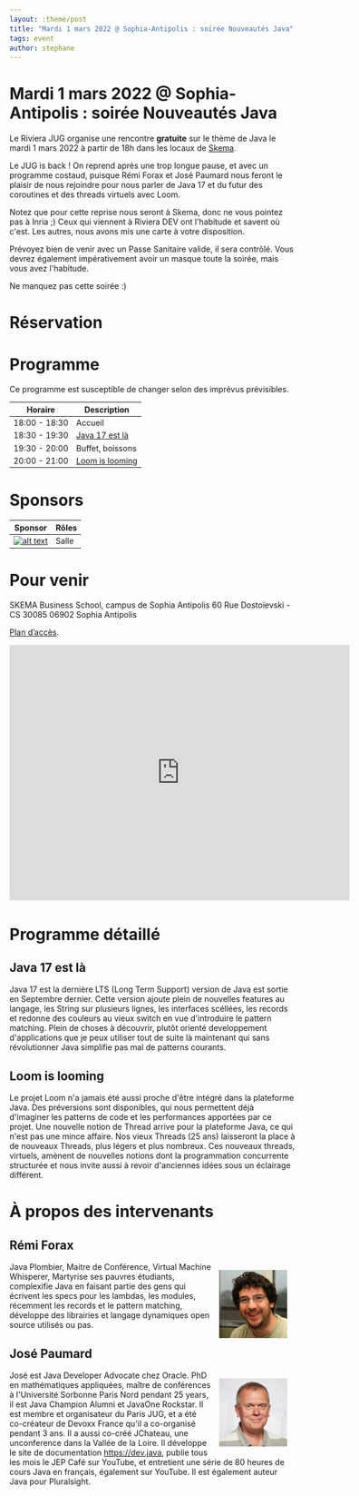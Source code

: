 ```yaml
---
layout: :theme/post
title: "Mardi 1 mars 2022 @ Sophia-Antipolis : soirée Nouveautés Java"
tags: event
author: stephane
---
```


# Mardi 1 mars 2022 @ Sophia-Antipolis : soirée Nouveautés Java

Le Riviera JUG organise une rencontre **gratuite** sur le thème de Java le mardi 1 mars 2022 à partir de 18h dans les locaux de [Skema](https://goo.gl/maps/iUCcH4KwqStup26R7).

Le JUG is back ! On reprend après une trop longue pause, et avec un programme costaud, puisque Rémi Forax et José Paumard nous feront le plaisir de nous rejoindre pour
nous parler de Java 17 et du futur des coroutines et des threads virtuels avec Loom.

Notez que pour cette reprise nous seront à Skema, donc ne vous pointez pas à Inria ;) Ceux qui viennent à Riviera DEV ont l'habitude et savent où c'est. Les autres, nous avons
mis une carte à votre disposition.

Prévoyez bien de venir avec un Passe Sanitaire valide, il sera contrôlé. Vous devrez également impérativement avoir un masque toute la soirée, mais vous avez l'habitude.

Ne manquez pas cette soirée :)

# Réservation

<div id="eventbrite-widget-container-269634763837"></div>

<script src="https://www.eventbrite.com/static/widgets/eb_widgets.js"></script>

<script type="text/javascript">
var exampleCallback = function() \{
console.log('Order complete!');
};

window.EBWidgets.createWidget(\{
// Required
widgetType: 'checkout',
eventId: '269634763837',
iframeContainerId: 'eventbrite-widget-container-269634763837',

// Optional
iframeContainerHeight: 425,  _ Widget height in pixels. Defaults to a minimum of 425px if not provided
onOrderComplete: exampleCallback  _ Method called when an order has successfully completed
});
</script>

# Programme

<div class='warning'>Ce programme est susceptible de changer selon des imprévus prévisibles.</div>

|Horaire|Description|
|---|---|
|18:00 - 18:30|Accueil|
|18:30 - 19:30|[Java 17 est là](#HProgrammedE9taillE9)|
|19:30 - 20:00|Buffet, boissons|
|20:00 - 21:00|[Loom is looming](#HProgrammedE9taillE9)|

# Sponsors

|Sponsor|Rôles|
|---|---|
|[![alt text]({site.page('Sponsors/index.md').image('skema-logo.png')})](https://www.skema-bs.fr/campus/campus-sophia)  | Salle|

# Pour venir

SKEMA Business School, campus de Sophia Antipolis
60 Rue Dostoïevski - CS 30085
06902 Sophia Antipolis

[Plan d’accès](https://goo.gl/maps/iUCcH4KwqStup26R7).

<iframe src="https://www.google.com/maps/embed?pb=!1m18!1m12!1m3!1d2888.6865880965343!2d7.05403295108771!3d43.61306686294043!2m3!1f0!2f0!3f0!3m2!1i1024!2i768!4f13.1!3m3!1m2!1s0x12cc2b023b94b09b%3A0x8c504f1214a80db0!2sSKEMA%20Business%20School%20-%20Sophia%20Antipolis!5e0!3m2!1sen!2sfr!4v1644934993598!5m2!1sen!2sfr" width="600" height="450" style="border:0;" allowfullscreen="" loading="lazy"></iframe>

# Programme détaillé

## Java 17 est là

Java 17 est la dernière LTS (Long Term Support) version de Java est sortie en Septembre dernier. Cette version ajoute plein de nouvelles features au langage, les String sur plusieurs lignes, les interfaces scéllées, les records et redonne des couleurs au vieux switch en vue d'introduire le pattern matching. Plein de choses à découvrir, plutôt orienté developpement d'applications que je peux utiliser tout de suite là maintenant qui sans révolutionner Java simplifie pas mal de patterns courants.

## Loom is looming

Le projet Loom n'a jamais été aussi proche d'être intégré dans la plateforme Java. Des préversions sont disponibles, qui nous permettent déjà d'imaginer les patterns de code et les performances apportées par ce projet. Une nouvelle notion de Thread arrive pour la plateforme Java, ce qui n'est pas une mince affaire. Nos vieux Threads (25 ans) laisseront la place à de nouveaux Threads, plus légers et plus nombreux. Ces nouveaux threads, virtuels, amènent de nouvelles notions dont la programmation concurrente structurée et nous invite aussi à revoir d'anciennes idées sous un éclairage différent.

# À propos des intervenants

## Rémi Forax

<img style='float: right; margin: 1em; width: 120px' src='remi-forax.jpg'/>

Java Plombier, Maitre de Conférence, Virtual Machine Whisperer,
Martyrise ses pauvres étudiants, complexifie Java en faisant partie des gens qui écrivent les specs pour les lambdas, les modules, récemment les records et le pattern matching, développe des librairies et langage dynamiques open source utilisés ou pas.

## José Paumard

<img style='float: right; margin: 1em; width: 120px' src='jose-paumard-120.jpg'/>

José est Java Developer Advocate chez Oracle. PhD en mathématiques appliquées, maître de conférences à l'Université Sorbonne Paris Nord pendant 25 years, il est Java Champion Alumni et JavaOne Rockstar. Il est membre et organisateur du Paris JUG, et a été co-créateur de Devoxx France qu'il a co-organisé pendant 3 ans. Il a aussi co-créé JChateau, une unconference dans la Vallée de la Loire. Il développe le site de documentation https://dev.java, publie tous les mois le JEP Café sur YouTube, et entretient une série de 80 heures de cours Java en français, également sur YouTube. Il est également auteur Java pour Pluralsight.
